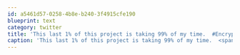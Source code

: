 ```yaml
---
id: a5461d57-0258-4b8e-b240-3f4915cfe190
blueprint: text
category: twitter
title: 'This last 1% of this project is taking 99% of my time.  #Encryption #Apache'
caption: 'This last 1% of this project is taking 99% of my time.  <span class="hashtag hashtag_local">#<a href="http://tweettemp.darylchymko.ca/?tag=encryption">Encryption</a> <span class="hashtag hashtag_local">#<a href="http://tweettemp.darylchymko.ca/?tag=apache">Apache</a>'
---
```

